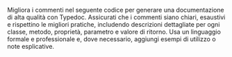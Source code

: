 Migliora i commenti nel seguente codice per generare una documentazione di alta qualità con Typedoc. Assicurati che i commenti siano chiari, esaustivi e rispettino le migliori pratiche, includendo descrizioni dettagliate per ogni classe, metodo, proprietà, parametro e valore di ritorno. Usa un linguaggio formale e professionale e, dove necessario, aggiungi esempi di utilizzo o note esplicative.